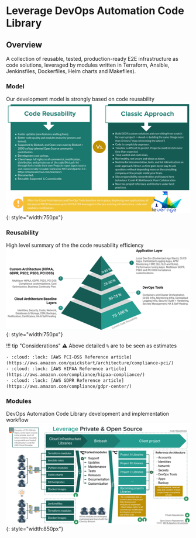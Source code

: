 # Leverage DevOps Automation Code Library

## Overview
A collection of reusable, tested, production-ready E2E
infrastructure as code solutions, leveraged by modules written in Terraform, Ansible, Jenkinsfiles, 
Dockerfiles, Helm charts and Makefiles).

### Model

Our development model is strongly based on code reusability 
![code-library](../../images/diagrams/code-library-specs.png "Leverage"){: style="width:750px"}

### Reusability
High level summary of the the code reusability efficiency  
![code-library](../../images/diagrams/code-library-reuse.png "Leverage"){: style="width:750px"}


!!! tip "Considerations"
    :warning: Above detailed `%` are to be seen as estimates 
    
    - :cloud: :lock: [AWS PCI-DSS Reference article](https://aws.amazon.com/quickstart/architecture/compliance-pci/)
    - :cloud: :lock: [AWS HIPAA Reference article](https://aws.amazon.com/compliance/hipaa-compliance/)
    - :cloud: :lock: [AWS GDPR Reference article](https://aws.amazon.com/compliance/gdpr-center/)

### Modules
DevOps Automation Code Library development and implementation workflow  
![code-library](../../images/diagrams/code-library-workflow.png "Leverage"){: style="width:850px"}


